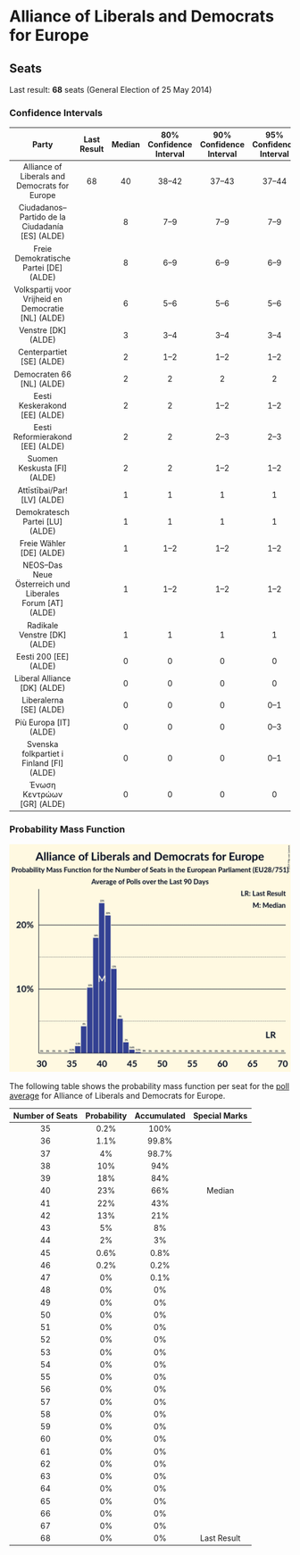 # Alliance of Liberals and Democrats for Europe

## Seats

Last result: **68** seats (General Election of 25 May 2014)

### Confidence Intervals

| Party | Last Result | Median | 80% Confidence Interval | 90% Confidence Interval | 95% Confidence Interval | 99% Confidence Interval |
|:-----:|:-----------:|:------:|:-----------------------:|:-----------------------:|:-----------------------:|:-----------------------:|
| Alliance of Liberals and Democrats for Europe | 68 | 40 | 38–42 | 37–43 | 37–44 | 36–45 |
| Ciudadanos–Partido de la Ciudadanía [ES] (ALDE) | | 8 | 7–9 | 7–9 | 7–9 | 7–10 |
| Freie Demokratische Partei [DE] (ALDE) | | 8 | 6–9 | 6–9 | 6–9 | 6–10 |
| Volkspartij voor Vrijheid en Democratie [NL] (ALDE) | | 6 | 5–6 | 5–6 | 5–6 | 5–6 |
| Venstre [DK] (ALDE) | | 3 | 3–4 | 3–4 | 3–4 | 3–4 |
| Centerpartiet [SE] (ALDE) | | 2 | 1–2 | 1–2 | 1–2 | 1–2 |
| Democraten 66 [NL] (ALDE) | | 2 | 2 | 2 | 2 | 1–2 |
| Eesti Keskerakond [EE] (ALDE) | | 2 | 2 | 1–2 | 1–2 | 1–2 |
| Eesti Reformierakond [EE] (ALDE) | | 2 | 2 | 2–3 | 2–3 | 2–3 |
| Suomen Keskusta [FI] (ALDE) | | 2 | 2 | 1–2 | 1–2 | 1–2 |
| Attīstībai/Par! [LV] (ALDE) | | 1 | 1 | 1 | 1 | 1 |
| Demokratesch Partei [LU] (ALDE) | | 1 | 1 | 1 | 1 | 1 |
| Freie Wähler [DE] (ALDE) | | 1 | 1–2 | 1–2 | 1–2 | 1–2 |
| NEOS–Das Neue Österreich und Liberales Forum [AT] (ALDE) | | 1 | 1–2 | 1–2 | 1–2 | 1–2 |
| Radikale Venstre [DK] (ALDE) | | 1 | 1 | 1 | 1 | 0–2 |
| Eesti 200 [EE] (ALDE) | | 0 | 0 | 0 | 0 | 0 |
| Liberal Alliance [DK] (ALDE) | | 0 | 0 | 0 | 0 | 0 |
| Liberalerna [SE] (ALDE) | | 0 | 0 | 0 | 0–1 | 0–1 |
| Più Europa [IT] (ALDE) | | 0 | 0 | 0 | 0–3 | 0–3 |
| Svenska folkpartiet i Finland [FI] (ALDE) | | 0 | 0 | 0 | 0–1 | 0–1 |
| Ένωση Κεντρώων [GR] (ALDE) | | 0 | 0 | 0 | 0 | 0 |

### Probability Mass Function

![Graph with seats probability mass function not yet produced](average-2019-06-30-seats-pmf-allianceofliberalsanddemocratsforeurope.png "Seats Probability Mass Function")

The following table shows the probability mass function per seat for the [poll average](average-2019-06-30.html) for Alliance of Liberals and Democrats for Europe.

| Number of Seats | Probability | Accumulated | Special Marks |
|:---------------:|:-----------:|:-----------:|:-------------:|
| 35 | 0.2% | 100% |  |
| 36 | 1.1% | 99.8% |  |
| 37 | 4% | 98.7% |  |
| 38 | 10% | 94% |  |
| 39 | 18% | 84% |  |
| 40 | 23% | 66% | Median |
| 41 | 22% | 43% |  |
| 42 | 13% | 21% |  |
| 43 | 5% | 8% |  |
| 44 | 2% | 3% |  |
| 45 | 0.6% | 0.8% |  |
| 46 | 0.2% | 0.2% |  |
| 47 | 0% | 0.1% |  |
| 48 | 0% | 0% |  |
| 49 | 0% | 0% |  |
| 50 | 0% | 0% |  |
| 51 | 0% | 0% |  |
| 52 | 0% | 0% |  |
| 53 | 0% | 0% |  |
| 54 | 0% | 0% |  |
| 55 | 0% | 0% |  |
| 56 | 0% | 0% |  |
| 57 | 0% | 0% |  |
| 58 | 0% | 0% |  |
| 59 | 0% | 0% |  |
| 60 | 0% | 0% |  |
| 61 | 0% | 0% |  |
| 62 | 0% | 0% |  |
| 63 | 0% | 0% |  |
| 64 | 0% | 0% |  |
| 65 | 0% | 0% |  |
| 66 | 0% | 0% |  |
| 67 | 0% | 0% |  |
| 68 | 0% | 0% | Last Result |



